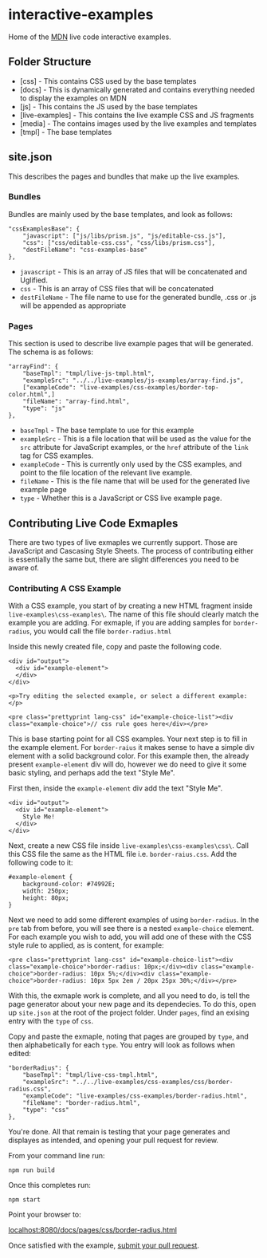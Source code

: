 # interactive-examples

Home of the [MDN](https://developer.mozilla.org/) live code interactive examples.


## Folder Structure

* [css] - This contains CSS used by the base templates
* [docs] - This is dynamically generated and contains everything needed to display the examples on MDN
* [js] - This contains the JS used by the base templates
* [live-examples] - This contains the live example CSS and JS fragments
* [media] - The contains images used by the live examples and templates
* [tmpl] - The base templates

## site.json

This describes the pages and bundles that make up the live examples.

### Bundles

Bundles are mainly used by the base templates, and look as follows:

```
"cssExamplesBase": {
    "javascript": ["js/libs/prism.js", "js/editable-css.js"],
    "css": ["css/editable-css.css", "css/libs/prism.css"],
    "destFileName": "css-examples-base"
},
```

* `javascript` - This is an array of JS files that will be concatenated and Uglified.
* `css` - This is an array of CSS files that will be concatenated
* `destFileName` - The file name to use for the generated bundle, .css or .js will be appended as appropriate

### Pages

This section is used to describe live example pages that will be generated. The schema is as follows:

```
"arrayFind": {
    "baseTmpl": "tmpl/live-js-tmpl.html",
    "exampleSrc": "../../live-examples/js-examples/array-find.js",
    ["exampleCode": "live-examples/css-examples/border-top-color.html",]
    "fileName": "array-find.html",
    "type": "js"
},
```

* `baseTmpl` - The base template to use for this example
* `exampleSrc` - This is a file location that will be used as the value for the `src` attribute for JavaScript examples, or the `href` attribute of the `link` tag for CSS examples.
* `exampleCode` - This is currently only used by the CSS examples, and point to the file location of the relevant live example.
* `fileName` - This is the file name that will be used for the generated live example page
* `type` - Whether this is a JavaScript or CSS live example page.


## Contributing Live Code Exmaples

There are two types of live exmaples we currently support. Those are JavaScript and Cascasing Style Sheets. The process of contributing either is essentially the same but, there are slight differences you need to be aware of.

### Contributing A CSS Example

With a CSS example, you start of by creating a new HTML fragment inside `live-examples\css-examples\`. The name of this file should clearly match the example you are adding. For exmaple, if you are adding samples for `border-radius`, you would call the file `border-radius.html`

Inside this newly created file, copy and paste the following code.

```
<div id="output">
  <div id="example-element">
  </div>
</div>

<p>Try editing the selected example, or select a different example:</p>

<pre class="prettyprint lang-css" id="example-choice-list"><div class="example-choice">// css rule goes here</div></pre>
```

This is base starting point for all CSS examples. Your next step is to fill in the example element. For `border-raius` it makes sense to have a simple div element with a solid background color. For this example then, the already present `example-element` div will do, however we do need to give it some basic styling, and perhaps add the text "Style Me".

First then, inside the `example-element` div add the text "Style Me".

```
<div id="output">
  <div id="example-element">
    Style Me!
  </div>
</div>
```

Next, create a new CSS file inside `live-examples\css-examples\css\`. Call this CSS file the same as the HTML file i.e. `border-raius.css`. Add the following code to it:

```
#example-element {
    background-color: #74992E;
    width: 250px;
    height: 80px;
}
```

Next we need to add some different examples of using `border-radius`. In the `pre` tab from before, you will see there is a nested `example-choice` element. For each example you wish to add, you will add one of these with the CSS style rule to applied, as is content, for example:

```
<pre class="prettyprint lang-css" id="example-choice-list"><div class="example-choice">border-radius: 10px;</div><div class="example-choice">border-radius: 10px 5%;</div><div class="example-choice">border-radius: 10px 5px 2em / 20px 25px 30%;</div></pre>
```
With this, the exmaple work is complete, and all you need to do, is tell the page generator about your new page and its dependecies. To do this, open up `site.json` at the root of the project folder. Under `pages`, find an exising entry with the `type` of `css`.

Copy and paste the exmaple, noting that pages are grouped by `type`, and then alphabetically for each `type`. You entry will look as follows when edited:

```
"borderRadius": {
    "baseTmpl": "tmpl/live-css-tmpl.html",
    "exampleSrc": "../../live-examples/css-examples/css/border-radius.css",
    "exampleCode": "live-examples/css-examples/border-radius.html",
    "fileName": "border-radius.html",
    "type": "css"
},
```

You're done. All that remain is testing that your page generates and displayes as intended, and opening your pull request for review.

From your command line run:

```
npm run build
```

Once this completes run:

```
npm start
```

Point your browser to:

[localhost:8080/docs/pages/css/border-radius.html](http://localhost:8000/docs/pages/css/border-radius.html)

Once satisfied with the example, [submit your pull request](https://help.github.com/articles/creating-a-pull-request/).
